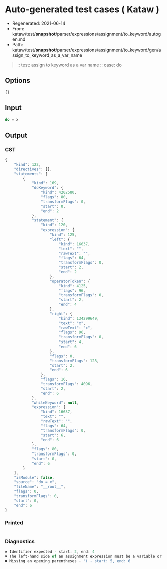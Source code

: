 # Auto-generated test cases ( Kataw )
- Regenerated: 2021-06-14
- From: kataw/test/__snapshot__/parser/expressions/assignment/to_keyword/autogen.md
- Path: kataw/test/__snapshot__/parser/expressions/assignment/to_keyword/gen/assign_to_keyword_as_a_var_name
> :: test: assign to keyword as a var name
> :: case: do
## Options

`````js
{}
`````
## Input

`````js
do = x
`````
## Output

### CST

```javascript
{
    "kind": 122,
    "directives": [],
    "statements": [
        {
            "kind": 169,
            "doKeyword": {
                "kind": 4202580,
                "flags": 80,
                "transformFlags": 0,
                "start": 0,
                "end": 2
            },
            "statement": {
                "kind": 120,
                "expression": {
                    "kind": 125,
                    "left": {
                        "kind": 16637,
                        "text": "",
                        "rawText": "",
                        "flags": 64,
                        "transformFlags": 0,
                        "start": 2,
                        "end": 2
                    },
                    "operatorToken": {
                        "kind": 4125,
                        "flags": 96,
                        "transformFlags": 0,
                        "start": 2,
                        "end": 4
                    },
                    "right": {
                        "kind": 134299649,
                        "text": "x",
                        "rawText": "x",
                        "flags": 96,
                        "transformFlags": 0,
                        "start": 4,
                        "end": 6
                    },
                    "flags": 0,
                    "transformFlags": 128,
                    "start": 2,
                    "end": 6
                },
                "flags": 16,
                "transformFlags": 4096,
                "start": 2,
                "end": 6
            },
            "whileKeyword": null,
            "expression": {
                "kind": 16637,
                "text": "",
                "rawText": "",
                "flags": 64,
                "transformFlags": 0,
                "start": 6,
                "end": 6
            },
            "flags": 80,
            "transformFlags": 0,
            "start": 0,
            "end": 6
        }
    ],
    "isModule": false,
    "source": "do = x",
    "fileName": "__root__",
    "flags": 0,
    "transformFlags": 0,
    "start": 0,
    "end": 6
}
```

### Printed

```javascript

```

### Diagnostics

```javascript
✖ Identifier expected - start: 2, end: 4
✖ The left-hand side of an assignment expression must be a variable or a property access - start: 2, end: 4
✖ Missing an opening parentheses - '( - start: 5, end: 6

```

